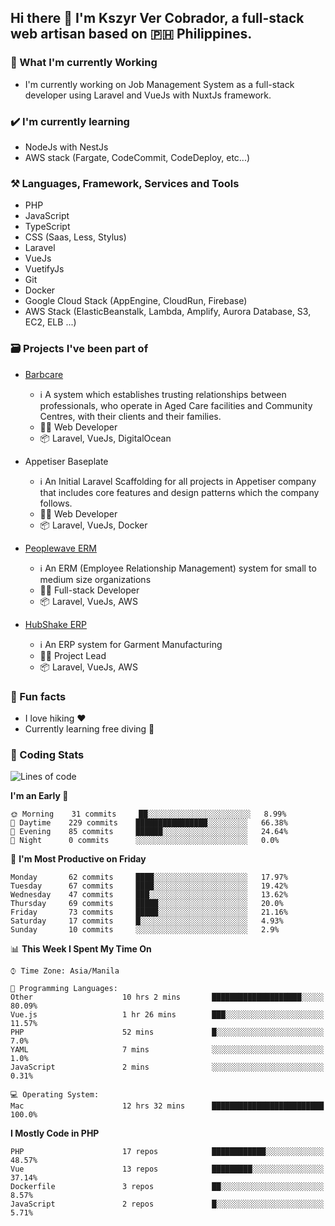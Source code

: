 ## Hi there 👋 I'm Kszyr Ver Cobrador, a full-stack web artisan based on 🇵🇭 Philippines.

### 🚀 What I'm currently Working

- I'm currently working on Job Management System as a full-stack developer using Laravel and VueJs with NuxtJs framework.

### ✔️ I'm currently learning

- NodeJs with NestJs
- AWS stack (Fargate, CodeCommit, CodeDeploy, etc...)

### ⚒️ Languages, Framework, Services and Tools
- PHP
- JavaScript
- TypeScript
- CSS (Saas, Less, Stylus)
- Laravel
- VueJs
- VuetifyJs
- Git
- Docker
- Google Cloud Stack (AppEngine, CloudRun, Firebase)
- AWS Stack (ElasticBeanstalk, Lambda, Amplify, Aurora Database, S3, EC2, ELB ...)


### 🗃 Projects I've been part of

- <a href="https://appetiser.com.au/portfolio/barbcare" target="_blank">Barbcare</a>

  - ℹ️ A system which establishes trusting relationships between professionals, who operate in Aged Care facilities and Community Centres, with their clients and their families.
  - 👨‍💻 Web Developer
  - 📦 Laravel, VueJs, DigitalOcean

- Appetiser Baseplate

  - ℹ️ An Initial Laravel Scaffolding for all projects in Appetiser company that includes core features and design patterns which the company follows.
  - 👨‍💻 Web Developer
  - 📦 Laravel, VueJs, Docker

- <a href="https://peoplewave.co" target="_blank">Peoplewave ERM</a>

  - ℹ️ An ERM (Employee Relationship Management) system for small to medium size organizations
  - 👨‍💻 Full-stack Developer
  - 📦 Laravel, VueJs, AWS

- <a href="https://www.posbang.com/garment-erp" target="_blank">HubShake ERP</a>

  - ℹ️ An ERP system for Garment Manufacturing
  - 👨‍💻 Project Lead
  - 📦 Laravel, VueJs, AWS

### 🌴 Fun facts

- I love hiking ❤️
- Currently learning free diving 🥽

### 🌟 Coding Stats

<!-- WakaTime Stats -->

<!--START_SECTION:waka-->
![Lines of code](https://img.shields.io/badge/From%20Hello%20World%20I%27ve%20Written-413231%20lines%20of%20code-blue)

**I'm an Early 🐤** 

```text
🌞 Morning    31 commits     ██░░░░░░░░░░░░░░░░░░░░░░░   8.99% 
🌆 Daytime    229 commits    ████████████████░░░░░░░░░   66.38% 
🌃 Evening    85 commits     ██████░░░░░░░░░░░░░░░░░░░   24.64% 
🌙 Night      0 commits      ░░░░░░░░░░░░░░░░░░░░░░░░░   0.0%

```
📅 **I'm Most Productive on Friday** 

```text
Monday       62 commits     ████░░░░░░░░░░░░░░░░░░░░░   17.97% 
Tuesday      67 commits     ████░░░░░░░░░░░░░░░░░░░░░   19.42% 
Wednesday    47 commits     ███░░░░░░░░░░░░░░░░░░░░░░   13.62% 
Thursday     69 commits     █████░░░░░░░░░░░░░░░░░░░░   20.0% 
Friday       73 commits     █████░░░░░░░░░░░░░░░░░░░░   21.16% 
Saturday     17 commits     █░░░░░░░░░░░░░░░░░░░░░░░░   4.93% 
Sunday       10 commits     ░░░░░░░░░░░░░░░░░░░░░░░░░   2.9%

```


📊 **This Week I Spent My Time On** 

```text
⌚︎ Time Zone: Asia/Manila

💬 Programming Languages: 
Other                    10 hrs 2 mins       ████████████████████░░░░░   80.09% 
Vue.js                   1 hr 26 mins        ███░░░░░░░░░░░░░░░░░░░░░░   11.57% 
PHP                      52 mins             █░░░░░░░░░░░░░░░░░░░░░░░░   7.0% 
YAML                     7 mins              ░░░░░░░░░░░░░░░░░░░░░░░░░   1.0% 
JavaScript               2 mins              ░░░░░░░░░░░░░░░░░░░░░░░░░   0.31%

💻 Operating System: 
Mac                      12 hrs 32 mins      █████████████████████████   100.0%

```

**I Mostly Code in PHP** 

```text
PHP                      17 repos            ████████████░░░░░░░░░░░░░   48.57% 
Vue                      13 repos            █████████░░░░░░░░░░░░░░░░   37.14% 
Dockerfile               3 repos             ██░░░░░░░░░░░░░░░░░░░░░░░   8.57% 
JavaScript               2 repos             █░░░░░░░░░░░░░░░░░░░░░░░░   5.71%

```



<!--END_SECTION:waka-->
